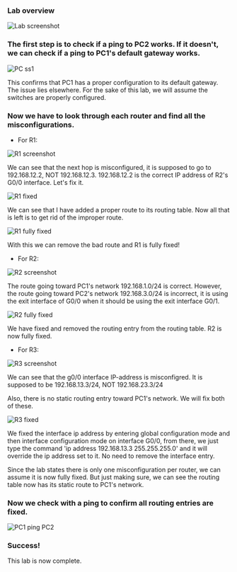 ### Lab overview

![Lab screenshot](troubleshooting-static-routes-ss1.png)

### The first step is to check if a ping to PC2 works. If it doesn't, we can check if a ping to PC1's default gateway works.

![PC ss1](troubleshooting-static-routes-sspc.png)

This confirms that PC1 has a proper configuration to its default gateway. The issue lies elsewhere. For the sake of this lab, we will assume the switches are properly configured.

### Now we have to look through each router and find all the misconfigurations.

- For R1:

![R1 screenshot](troubleshooting-static-routes-ss2.png)

We can see that the next hop is misconfigured, it is supposed to go to 192.168.12.2, NOT 192.168.12.3. 192.168.12.2 is the correct IP address of R2's G0/0 interface. Let's fix it.

![R1 fixed](troubleshooting-static-routes-ss3.png)

We can see that I have added a proper route to its routing table. Now all that is left is to get rid of the improper route.

![R1 fully fixed](troubleshooting-static-routes-ss4.png)

With this we can remove the bad route and R1 is fully fixed!

- For R2:

![R2 screenshot](troubleshooting-static-routes-ss5.png)

The route going toward PC1's network 192.168.1.0/24 is correct. However, the route going toward PC2's network 192.168.3.0/24 is incorrect, it is using the exit interface of G0/0 when it should be using the exit interface G0/1.

![R2 fully fixed](troubleshooting-static-routes-ss6.png)

We have fixed and removed the routing entry from the routing table. R2 is now fully fixed.

- For R3:

![R3 screenshot](troubleshooting-static-routes-ss7.png)

We can see that the g0/0 interface IP-address is misconfigred. It is supposed to be 192.168.13.3/24, NOT 192.168.23.3/24

Also, there is no static routing entry toward PC1's network. We will fix both of these.

![R3 fixed](troubleshooting-static-routes-ss8.png)

We fixed the interface ip address by entering global configuration mode and then interface configuration mode on interface G0/0, from there, we just type the command 'ip address 192.168.13.3 255.255.255.0' and it will override the ip address set to it. No need to remove the interface entry.

Since the lab states there is only one misconfiguration per router, we can assume it is now fully fixed. But just making sure, we can see the routing table now has its static route to PC1's network.

### Now  we check with a ping to confirm all routing entries are fixed.

![PC1 ping PC2](troubleshooting-static-routes-ss9.png)

### Success!

This lab is now complete.
